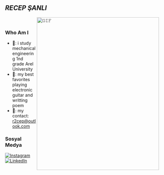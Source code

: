 ## *RECEP ŞANLI*
<a target="_blank"><img align="right" height="500" width="400" alt="𝙶𝙸𝙵" src="https://media.giphy.com/media/YO45ydzTCoHdoR074O/giphy.gif"></a>
<br/>
### Who Am I
  - 🌻: i study mechanical engineering 1nd grade Arel University
  - 🌻: my best favorites playing electronic guitar and writting poem
  - 🌻: my contact: r2cep@outlook.com
  






### Sosyal Medya
[![Instagram](https://img.shields.io/badge/Instagram-%23E4405F.svg?style=for-the-badge&logo=Instagram&logoColor=white)](https://instagram.com/r2cep/)
[![LinkedIn](https://img.shields.io/badge/linkedin-%230077B5.svg?style=for-the-badge&logo=linkedin&logoColor=white)](https://www.linkedin.com/in/r2cep/)
